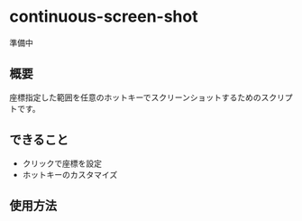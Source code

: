 # continuous-screen-shot

準備中

## 概要
座標指定した範囲を任意のホットキーでスクリーンショットするためのスクリプトです。

## できること
- クリックで座標を設定
- ホットキーのカスタマイズ

## 使用方法

